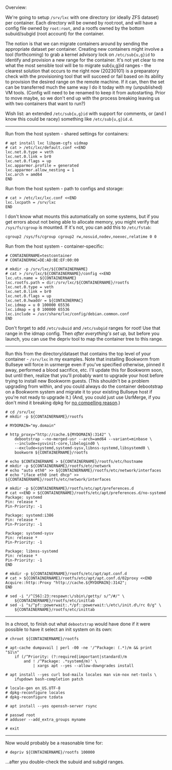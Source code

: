 Overview:

We're going to setup `/srv/lxc` with one directory (or ideally ZFS dataset)
per container. Each directory will be owned by root:root, and will have a
config file owned by `root:root`, and a rootfs owned by the bottom
subuid/subgid (root account) for the container.

The notion is that we can migrate containers around by sending the
appropriate dataset per container. Creating new containers might involve a
tool (forthcoming) to grab a kernel advisory lock on `/etc/sub{u,g}id` to
identify and provision a new range for the container. It's not yet clear to
me what the most sensible tool will be to migrate sub{u,g}id ranges - the
clearest solution that occurs to me right now (20230101) is a preparatory
check with the provisioning tool that will succeed or fail based on its
ability to provision the desired range on the remote machine. If it can,
then the set can be transferred much the same way I do it today with my
(unpublished) VM tools. (Config will need to be renamed to keep it from
autostarting. Prior to move maybe, so we don't end up with the process
breaking leaving us with two containers that want to run?)

Wish list: an extended `/etc/sub{u,g}id` with support for comments, or (and I
know this could be racey) something like `/etc/sub{u,g}id.d`.

---

Run from the host system - shared settings for containers:

~~~
# apt install lxc libpam-cgfs uidmap
# cat > /etc/lxc/default.conf <<END
lxc.net.0.type = veth
lxc.net.0.link = br0
lxc.net.0.flags = up
lxc.apparmor.profile = generated
lxc.apparmor.allow_nesting = 1
lxc.arch = amd64
END
~~~

Run from the host system - path to configs and storage:

~~~
# cat > /etc/lxc/lxc.conf <<END
lxc.lxcpath = /srv/lxc
END
~~~

I don't know what mounts this automatically on some systems, but if you get
errors about not being able to allocate memory, you might verify that
`/sys/fs/cgroup` is mounted. If it's not, you can add this to `/etc/fstab`:

~~~
cgroup2 /sys/fs/cgroup cgroup2 rw,nosuid,nodev,noexec,relatime 0 0
~~~

Run from the host system - container-specific:

~~~
# CONTAINERNAME=testcontainer
# CONTAINERMAC=DE:AD:BE:EF:00:00

# mkdir -p /srv/lxc/${CONTAINERNAME}
# cat > /srv/lxc/${CONTAINERNAME}/config <<END
lxc.uts.name = ${CONTAINERNAME}
lxc.rootfs.path = dir:/srv/lxc/${CONTAINERNAME}/rootfs
lxc.net.0.type = veth
lxc.net.0.link = br0
lxc.net.0.flags = up
lxc.net.0.hwaddr = ${CONTAINERMAC}
lxc.idmap = u 0 100000 65536
lxc.idmap = g 0 100000 65536
lxc.include = /usr/share/lxc/config/debian.common.conf
END
~~~

Don't forget to add `/etc/subuid` and `/etc/subgid` ranges for root! Use
that range in the idmap config. Then _after everything's set up,_ but
before you launch, you can use the depriv tool to map the container tree to
this range.

---

Run this from the directory/dataset that contains the top level of your
container - `/srv/lxc` in my examples. Note that installing Bookworm from
Bullseye will force in usrmerge even if you've specified otherwise, pinned
it away, performed a blood sacrifice, etc. I'll update this for Bookworm
soon, but until then, realize that you'll probably want to upgrade your
host before trying to install new Bookworm guests. (This shouldn't be a
problem upgrading from within, and you could always do the container
debootstrap on a Bookworm system and migrate it to your existing Bullseye
host if you're not ready to upgrade it.) (And, you could just use UsrMerge,
if you don't mind it breaking dpkg for [no compelling reason](https://wiki.debian.org/Teams/Dpkg/MergedUsr).)

~~~
# cd /srv/lxc
# mkdir -p ${CONTAINERNAME}/rootfs

# MYDOMAIN="my.domain"

# http_proxy="http://cache.${MYDOMAIN}:3142" \
    debootstrap --no-merged-usr --arch=amd64 --variant=minbase \
    --include=sysvinit-core,libelogind0 \
    --exclude=systemd,systemd-sysv,libnss-systemd,libsystemd0 \
    bookworm ${CONTAINERNAME}/rootfs

# echo $CONTAINERNAME > ${CONTAINERNAME}/rootfs/etc/hostname
# mkdir -p ${CONTAINERNAME}/rootfs/etc/network
# echo "auto eth0" >> ${CONTAINERNAME}/rootfs/etc/network/interfaces
# echo "iface eth0 inet dhcp" >> ${CONTAINERNAME}/rootfs/etc/network/interfaces

# mkdir -p ${CONTAINERNAME}/rootfs/etc/apt/preferences.d
# cat <<END > ${CONTAINERNAME}/rootfs/etc/apt/preferences.d/no-systemd
Package: systemd
Pin: release *
Pin-Priority: -1

Package: systemd:i386
Pin: release *
Pin-Priority: -1

Package: systemd-sysv
Pin: release *
Pin-Priority: -1

Package: libnss-systemd
Pin: release *
Pin-Priority: -1
END

# mkdir -p ${CONTAINERNAME}/rootfs/etc/apt/apt.conf.d
# cat > ${CONTAINERNAME}/rootfs/etc/apt/apt.conf.d/02proxy <<END
Acquire::http::Proxy "http://cache.${MYDOMAIN}:3142";
END

# sed -i "/^[56]:23:respawn:\/sbin\/getty/ s/^/#/" \
    ${CONTAINERNAME}/rootfs/etc/inittab
# sed -i "s/^pf::powerwait:.*/pf::powerwait:\/etc\/init.d\/rc 0/g" \
    ${CONTAINERNAME}/rootfs/etc/inittab
~~~

---

In a chroot, to finish out what `debootstrap` would have done if it were
possible to have it select an init system on its own:

~~~
# chroot ${CONTAINERNAME}/rootfs

# apt-cache dumpavail | perl -00 -ne '/^Package: (.*)/m && print "$1\n"
    if (/^Priority: (?:required|important|standard)/m
        and ! /^Package: .*systemd/m)' \
            | xargs apt --yes --allow-downgrades install

# apt install --yes curl bsd-mailx locales man vim-nox net-tools \
    ifupdown bash-completion patch

# locale-gen en_US.UTF-8
# dpkg-reconfigure locales
# dpkg-reconfigure tzdata

# apt install --yes openssh-server rsync

# passwd root
# adduser --add_extra_groups myname

# exit
~~~

---

Now would probably be a reasonable time for:

~~~
# depriv ${CONTAINERNAME}/rootfs 100000
~~~

...after you double-check the subuid and subgid ranges.
